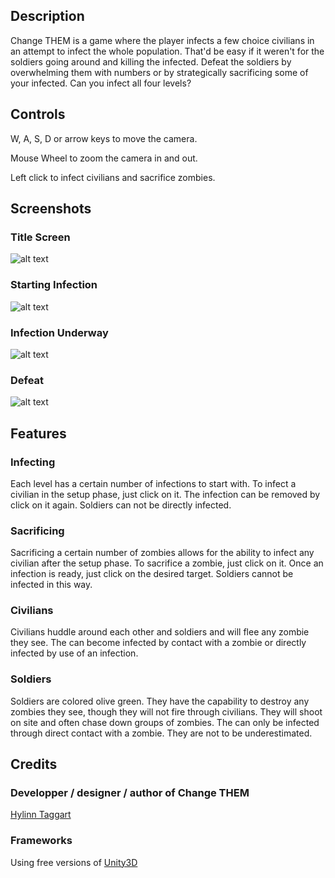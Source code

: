 ## Description

Change THEM is a game where the player infects a few choice civilians in an attempt to infect the whole population. That'd be easy if it weren't for the soldiers going around and killing the infected. Defeat the soldiers by overwhelming them with numbers or by strategically sacrificing some of your infected. Can you infect all four levels?

## Controls

W, A, S, D or arrow keys to move the camera.

Mouse Wheel to zoom the camera in and out.

Left click to infect civilians and sacrifice zombies.

## Screenshots

### Title Screen

![alt text](http://deitygames.github.io/ChangeThem/images/Start.jpg "Title Screen")

### Starting Infection

![alt text](http://deitygames.github.io/ChangeThem/images/Infecting.jpg "Starting Infection")

### Infection Underway

![alt text](http://deitygames.github.io/ChangeThem/images/InProgress.jpg "Infection Underway")

### Defeat

![alt text](http://deitygames.github.io/ChangeThem/images/Defeat.jpg "Defeat")

## Features

### Infecting
Each level has a certain number of infections to start with. To infect a civilian in the setup phase, just click on it. The infection can be removed by click on it again. Soldiers can not be directly infected.

### Sacrificing
Sacrificing a certain number of zombies allows for the ability to infect any civilian after the setup phase. To sacrifice a zombie, just click on it. Once an infection is ready, just click on the desired target. Soldiers cannot be infected in this way.

### Civilians
Civilians huddle around each other and soldiers and will flee any zombie they see. The can become infected by contact with a zombie or directly infected by use of an infection.

### Soldiers
Soldiers are colored olive green. They have the capability to destroy any zombies they see, though they will not fire through civilians. They will shoot on site and often chase down groups of zombies. The can only be infected through direct contact with a zombie. They are not to be underestimated.

## Credits

### Developper / designer / author of Change THEM

[Hylinn Taggart](www.linkedin.com/in/htaggart/)

### Frameworks

Using free versions of [Unity3D](http://unity3d.com/)
